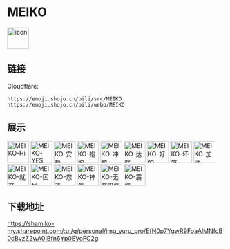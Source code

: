 # MEIKO
<img src="https://emoji.shojo.cn/bili/src/MEIKO/icon.png" width="50" height="50" alt="icon">

## 链接
Cloudflare:
```
https://emoji.shojo.cn/bili/src/MEIKO
https://emoji.shojo.cn/bili/webp/MEIKO
```
## 展示
<img src="https://emoji.shojo.cn/bili/src/MEIKO/MEIKO-Hi.png" width="50" height="50" alt="MEIKO-Hi">
<img src="https://emoji.shojo.cn/bili/src/MEIKO/MEIKO-YES.png" width="50" height="50" alt="MEIKO-YES">
<img src="https://emoji.shojo.cn/bili/src/MEIKO/MEIKO-安静.png" width="50" height="50" alt="MEIKO-安静">
<img src="https://emoji.shojo.cn/bili/src/MEIKO/MEIKO-抱抱.png" width="50" height="50" alt="MEIKO-抱抱">
<img src="https://emoji.shojo.cn/bili/src/MEIKO/MEIKO-冲鸭.png" width="50" height="50" alt="MEIKO-冲鸭">
<img src="https://emoji.shojo.cn/bili/src/MEIKO/MEIKO-达咩.png" width="50" height="50" alt="MEIKO-达咩">
<img src="https://emoji.shojo.cn/bili/src/MEIKO/MEIKO-好的.png" width="50" height="50" alt="MEIKO-好的">
<img src="https://emoji.shojo.cn/bili/src/MEIKO/MEIKO-坏笑.png" width="50" height="50" alt="MEIKO-坏笑">
<img src="https://emoji.shojo.cn/bili/src/MEIKO/MEIKO-加油.png" width="50" height="50" alt="MEIKO-加油">
<img src="https://emoji.shojo.cn/bili/src/MEIKO/MEIKO-就这.png" width="50" height="50" alt="MEIKO-就这">
<img src="https://emoji.shojo.cn/bili/src/MEIKO/MEIKO-困扰.png" width="50" height="50" alt="MEIKO-困扰">
<img src="https://emoji.shojo.cn/bili/src/MEIKO/MEIKO-您请.png" width="50" height="50" alt="MEIKO-您请">
<img src="https://emoji.shojo.cn/bili/src/MEIKO/MEIKO-神气.png" width="50" height="50" alt="MEIKO-神气">
<img src="https://emoji.shojo.cn/bili/src/MEIKO/MEIKO-无奈叹气.png" width="50" height="50" alt="MEIKO-无奈叹气">
<img src="https://emoji.shojo.cn/bili/src/MEIKO/MEIKO-震惊.png" width="50" height="50" alt="MEIKO-震惊">

## 下载地址

https://shamiko-my.sharepoint.com/:u:/g/personal/img_yuru_pro/EfN0p7YgwR9FoaAlMNfcB0cBvzZ2wA0IBfn6Yp0EVoFC2g